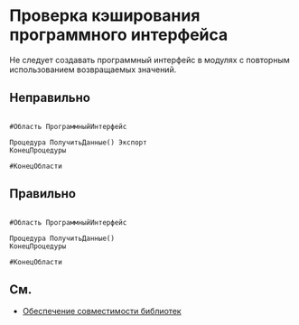 # Проверка кэширования программного интерфейса

Не следует создавать программный интерфейс в модулях с повторным использованием возвращаемых значений.

## Неправильно

```bsl

#Область ПрограммныйИнтерфейс

Процедура ПолучитьДанные() Экспорт
КонецПроцедуры

#КонецОбласти

```

## Правильно

```bsl

#Область ПрограммныйИнтерфейс

Процедура ПолучитьДанные()
КонецПроцедуры

#КонецОбласти

```

## См.


- [Обеспечение совместимости библиотек](https://its.1c.ru/db/v8std/content/644/hdoc)
